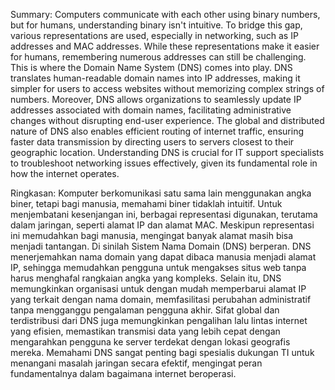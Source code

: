 Summary:
Computers communicate with each other using binary numbers, but for humans, understanding binary isn't intuitive. To bridge this gap, various representations are used, especially in networking, such as IP addresses and MAC addresses. While these representations make it easier for humans, remembering numerous addresses can still be challenging. This is where the Domain Name System (DNS) comes into play. DNS translates human-readable domain names into IP addresses, making it simpler for users to access websites without memorizing complex strings of numbers. Moreover, DNS allows organizations to seamlessly update IP addresses associated with domain names, facilitating administrative changes without disrupting end-user experience. The global and distributed nature of DNS also enables efficient routing of internet traffic, ensuring faster data transmission by directing users to servers closest to their geographic location. Understanding DNS is crucial for IT support specialists to troubleshoot networking issues effectively, given its fundamental role in how the internet operates.

Ringkasan:
Komputer berkomunikasi satu sama lain menggunakan angka biner, tetapi bagi manusia, memahami biner tidaklah intuitif. Untuk menjembatani kesenjangan ini, berbagai representasi digunakan, terutama dalam jaringan, seperti alamat IP dan alamat MAC. Meskipun representasi ini memudahkan bagi manusia, mengingat banyak alamat masih bisa menjadi tantangan. Di sinilah Sistem Nama Domain (DNS) berperan. DNS menerjemahkan nama domain yang dapat dibaca manusia menjadi alamat IP, sehingga memudahkan pengguna untuk mengakses situs web tanpa harus menghafal rangkaian angka yang kompleks. Selain itu, DNS memungkinkan organisasi untuk dengan mudah memperbarui alamat IP yang terkait dengan nama domain, memfasilitasi perubahan administratif tanpa mengganggu pengalaman pengguna akhir. Sifat global dan terdistribusi dari DNS juga memungkinkan pengalihan lalu lintas internet yang efisien, memastikan transmisi data yang lebih cepat dengan mengarahkan pengguna ke server terdekat dengan lokasi geografis mereka. Memahami DNS sangat penting bagi spesialis dukungan TI untuk menangani masalah jaringan secara efektif, mengingat peran fundamentalnya dalam bagaimana internet beroperasi.